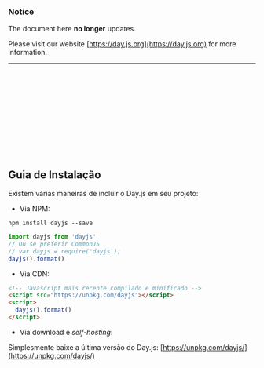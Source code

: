 ### Notice

The document here **no longer** updates.

Please visit our website [https://day.js.org](https://day.js.org) for more  information.

-------------

<br />
<br />
<br />
<br />
<br />
<br />
<br />
<br />
<br />
<br />

## Guia de Instalação

Existem várias maneiras de incluir o Day.js em seu projeto:

- Via NPM:

```console
npm install dayjs --save
```

```js
import dayjs from 'dayjs'
// Ou se preferir CommonJS
// var dayjs = require('dayjs');
dayjs().format()
```

- Via CDN:

```html
<!-- Javascript mais recente compilado e minificado -->
<script src="https://unpkg.com/dayjs"></script>
<script>
  dayjs().format()
</script>
```

- Via download e _self-hosting_:

Simplesmente baixe a última versão do Day.js: [https://unpkg.com/dayjs/](https://unpkg.com/dayjs/)
